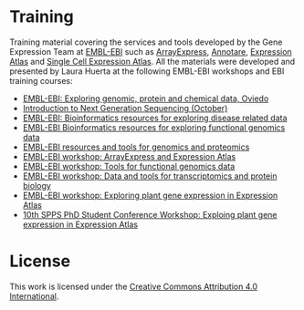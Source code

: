 # Training 

Training material covering the services and tools developed by the Gene Expression Team at [EMBL-EBI][1] such as [ArrayExpress][2], [Annotare][3], [Expression Atlas][4] and [Single Cell Expression Atlas][5]. All the materials were developed and presented by Laura Huerta at the following EMBL-EBI workshops and EBI training courses:
 - [EMBL-EBI: Exploring genomic, protein and chemical data, Oviedo](001.EMBL-EBI_ExploringGenomicProteinChemicalData/)
 - [Introduction to Next Generation Sequencing (October)](002.IntroductionNextGenerationSequencing/)
 - [EMBL-EBI: Bioinformatics resources for exploring disease related data](003.EMBL-EBI_BioinformaticsForDiseaseRelatedData/)
 - [EMBL-EBI Bioinformatics resources for exploring functional genomics data](004.EMBL-EBI_BioinformaticsForFunctionalGenomicsData/)
 - [EMBL-EBI resources and tools for genomics and proteomics](005.EMBL-EBI_ResourcesToolsForGenomicsProteomics/)
 - [EMBL-EBI workshop: ArrayExpress and Expression Atlas](006.EMBL-EBI_ArrayExpress-ExpressionAtlas/)
 - [EMBL-EBI workshop: Tools for functional genomics data](007.EMBL-EBI_ToolsForFunctionalGenomicsData/)
 - [EMBL-EBI workshop: Data and tools for transcriptomics and protein biology](008.EMBL-EBI_DataToolsForTranscriptomicsProteinBiology/)
 - [EMBL-EBI workshop: Exploring plant gene expression in Expression Atlas](009.EMBL-EBI_ExploringPlantGeneExpression/)
 - [10th SPPS PhD Student Conference Workshop: Exploing plant gene expression in Expression Atlas](010.10th-SPPS-PhD-ConferenceWorkshop/)

# License
This work is licensed under the [Creative Commons Attribution 4.0 International][7]. 

[1]: https://www.ebi.ac.uk/ 
[2]: https://www.ebi.ac.uk/arrayexpress/
[3]: https://www.ebi.ac.uk/fg/annotare/login/
[4]: https://www.ebi.ac.uk/gxa/home
[5]: https://www.ebi.ac.uk/gxa/sc/home
[6]: https://www.ebi.ac.uk/training
[7]: https://creativecommons.org/licenses/by/4.0/
